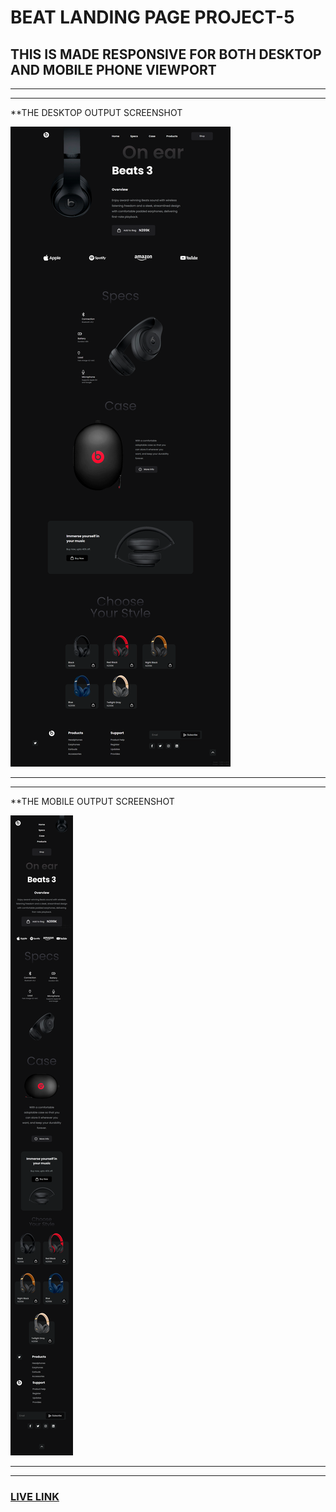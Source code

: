 # BEAT LANDING PAGE PROJECT-5

## THIS IS MADE RESPONSIVE FOR BOTH DESKTOP AND MOBILE PHONE VIEWPORT

-------------------------------------------------------------
-------------------------------------------------------------

**THE DESKTOP OUTPUT SCREENSHOT

![myPC-DESKTOP-OUTPUT](./myPC-DESKTOP-OUTPUT.png)


-------------------------------------------------------------
-------------------------------------------------------------

**THE MOBILE OUTPUT SCREENSHOT

![MOBILE-OUTPUT](./MOBILE-OUTPUT.png)


-------------------------------------------------------------
-------------------------------------------------------------

### [LIVE LINK](https://beat-landing-abhi.netlify.app)